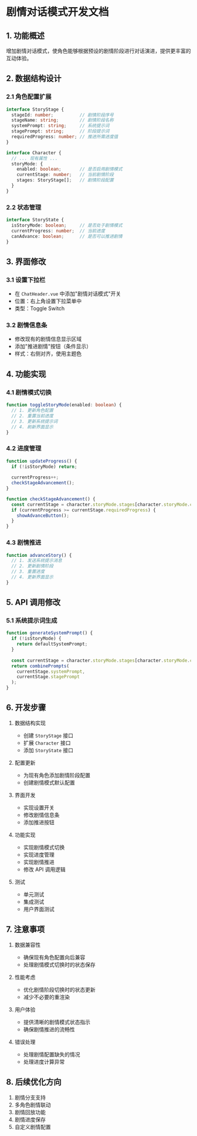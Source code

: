 # 剧情对话模式开发文档

## 1. 功能概述
增加剧情对话模式，使角色能够根据预设的剧情阶段进行对话演进，提供更丰富的互动体验。

## 2. 数据结构设计

### 2.1 角色配置扩展
```typescript
interface StoryStage {
  stageId: number;          // 剧情阶段序号
  stageName: string;        // 剧情阶段名称
  systemPrompt: string;     // 系统提示词
  stagePrompt: string;      // 阶段提示词
  requiredProgress: number; // 推进所需进度值
}

interface Character {
  // ... 现有属性 ...
  storyMode: {
    enabled: boolean;       // 是否启用剧情模式
    currentStage: number;   // 当前剧情阶段
    stages: StoryStage[];   // 剧情阶段配置
  }
}
```

### 2.2 状态管理
```typescript
interface StoryState {
  isStoryMode: boolean;     // 是否处于剧情模式
  currentProgress: number;  // 当前进度
  canAdvance: boolean;      // 是否可以推进剧情
}
```

## 3. 界面修改

### 3.1 设置下拉栏
- 在 `ChatHeader.vue` 中添加"剧情对话模式"开关
- 位置：右上角设置下拉菜单中
- 类型：Toggle Switch

### 3.2 剧情信息条
- 修改现有的剧情信息显示区域
- 添加"推进剧情"按钮（条件显示）
- 样式：右侧对齐，使用主题色

## 4. 功能实现

### 4.1 剧情模式切换
```typescript
function toggleStoryMode(enabled: boolean) {
  // 1. 更新角色配置
  // 2. 重置当前进度
  // 3. 更新系统提示词
  // 4. 刷新界面显示
}
```

### 4.2 进度管理
```typescript
function updateProgress() {
  if (!isStoryMode) return;
  
  currentProgress++;
  checkStageAdvancement();
}

function checkStageAdvancement() {
  const currentStage = character.storyMode.stages[character.storyMode.currentStage];
  if (currentProgress >= currentStage.requiredProgress) {
    showAdvanceButton();
  }
}
```

### 4.3 剧情推进
```typescript
function advanceStory() {
  // 1. 发送系统提示消息
  // 2. 更新剧情阶段
  // 3. 重置进度
  // 4. 更新界面显示
}
```

## 5. API 调用修改

### 5.1 系统提示词生成
```typescript
function generateSystemPrompt() {
  if (!isStoryMode) {
    return defaultSystemPrompt;
  }
  
  const currentStage = character.storyMode.stages[character.storyMode.currentStage];
  return combinePrompts(
    currentStage.systemPrompt,
    currentStage.stagePrompt
  );
}
```

## 6. 开发步骤

1. 数据结构实现
   - 创建 `StoryStage` 接口
   - 扩展 `Character` 接口
   - 添加 `StoryState` 接口

2. 配置更新
   - 为现有角色添加剧情阶段配置
   - 创建剧情模式默认配置

3. 界面开发
   - 实现设置开关
   - 修改剧情信息条
   - 添加推进按钮

4. 功能实现
   - 实现剧情模式切换
   - 实现进度管理
   - 实现剧情推进
   - 修改 API 调用逻辑

5. 测试
   - 单元测试
   - 集成测试
   - 用户界面测试

## 7. 注意事项

1. 数据兼容性
   - 确保现有角色配置向后兼容
   - 处理剧情模式切换时的状态保存

2. 性能考虑
   - 优化剧情阶段切换时的状态更新
   - 减少不必要的重渲染

3. 用户体验
   - 提供清晰的剧情模式状态指示
   - 确保剧情推进的流畅性

4. 错误处理
   - 处理剧情配置缺失的情况
   - 处理进度计算异常

## 8. 后续优化方向

1. 剧情分支支持
2. 多角色剧情联动
3. 剧情回放功能
4. 剧情进度保存
5. 自定义剧情配置 
